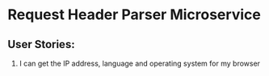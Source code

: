 # Request Header Parser Microservice

## User Stories:

1. I can get the IP address, language and operating system for my browser
